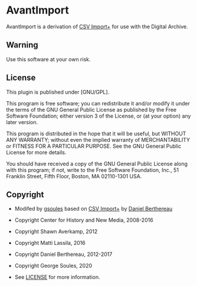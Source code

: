 # AvantImport

AvantImport is a derivation of [CSV Import+](https://github.com/Daniel-KM/Omeka-plugin-CsvImportPlus) for use
with the Digital Archive.

## Warning

Use this software at your own risk.

##  License

This plugin is published under [GNU/GPL].

This program is free software; you can redistribute it and/or modify it under
the terms of the GNU General Public License as published by the Free Software
Foundation; either version 3 of the License, or (at your option) any later
version.

This program is distributed in the hope that it will be useful, but WITHOUT
ANY WARRANTY; without even the implied warranty of MERCHANTABILITY or FITNESS
FOR A PARTICULAR PURPOSE. See the GNU General Public License for more
details.

You should have received a copy of the GNU General Public License along with
this program; if not, write to the Free Software Foundation, Inc.,
51 Franklin Street, Fifth Floor, Boston, MA 02110-1301 USA.

Copyright
---------

* Modifed by [gsoules](https://github.com/gsoules) based on
 [CSV Import+](https://github.com/Daniel-KM/Omeka-plugin-CsvImportPlus)
 by [Daniel Berthereau](https://github.com/Daniel-KM) 

* Copyright Center for History and New Media, 2008-2016
* Copyright Shawn Averkamp, 2012
* Copyright Matti Lassila, 2016
* Copyright Daniel Berthereau, 2012-2017
* Copyright George Soules, 2020
* See [LICENSE](https://github.com/gsoules/AvantImport/blob/master/LICENSE) for more information.
